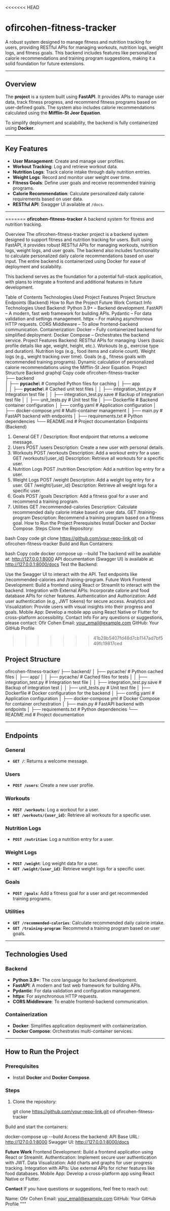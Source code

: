 <<<<<<< HEAD
# **ofircohen-fitness-tracker**

A robust  system designed to manage fitness and nutrition tracking for users, providing RESTful APIs for managing workouts, nutrition logs, weight logs, and fitness goals. This backend includes features like personalized calorie recommendations and training program suggestions, making it a solid foundation for future extensions.

---

## **Overview**

The **project** is a  system built using **FastAPI**. It provides APIs to manage user data, track fitness progress, and recommend fitness programs based on user-defined goals. The system also includes calorie recommendations calculated using the **Mifflin-St Jeor Equation**.

To simplify deployment and scalability, the backend is fully containerized using **Docker**.

---

## **Key Features**
- **User Management**: Create and manage user profiles.
- **Workout Tracking**: Log and retrieve workout data.
- **Nutrition Logs**: Track calorie intake through daily nutrition entries.
- **Weight Logs**: Record and monitor user weight over time.
- **Fitness Goals**: Define user goals and receive recommended training programs.
- **Calorie Recommendation**: Calculate personalized daily calorie requirements based on user data.
- **RESTful API**: Swagger UI available at `/docs`.

---
=======
**ofircohen-fitness-tracker**
A backend system for fitness and nutrition tracking.

Overview
The ofircohen-fitness-tracker project is a backend system designed to support fitness and nutrition tracking for users. Built using FastAPI, it provides robust RESTful APIs for managing workouts, nutrition logs, weight logs, and user goals. The backend also includes functionality to calculate personalized daily calorie recommendations based on user input. The entire backend is containerized using Docker for ease of deployment and scalability.

This backend serves as the foundation for a potential full-stack application, with plans to integrate a frontend and additional features in future development.

Table of Contents
Technologies Used
Project Features
Project Structure
Endpoints (Backend)
How to Run the Project
Future Work
Contact Info
Technologies Used
Backend:
Python 3.9+ – Backend development.
FastAPI – A modern, fast web framework for building APIs.
Pydantic – For data validation and settings management.
httpx – For making asynchronous HTTP requests.
CORS Middleware – To allow frontend-backend communication.
Containerization:
Docker – Fully containerized backend for simplified deployment.
Docker Compose – Orchestrates the backend service.
Project Features
Backend:
RESTful APIs for managing:
Users (basic profile details like age, weight, height, etc.).
Workouts (e.g., exercise type and duration).
Nutrition logs (e.g., food items and calorie count).
Weight logs (e.g., weight tracking over time).
Goals (e.g., fitness goals with recommended training programs).
Dynamic calculation of personalized calorie recommendations using the Mifflin-St Jeor Equation.
Project Structure
Backend
graphql
Copy code
ofircohen-fitness-tracker\
├── backend\
│   ├── __pycache__\                     # Compiled Python files for caching
│   ├── app\
│   │   ├── __pycache__\                 # Cached unit test files
│   │   ├── integration_test.py          # Integration test file
│   │   ├── integration_test.py.save     # Backup of integration test file
│   │   ├── unit_tests.py                # Unit test file
│   ├── Dockerfile                       # Backend container configuration
│   ├── config.yaml                      # Application configuration
│   ├── docker-compose.yml               # Multi-container management
│   ├── main.py                          # FastAPI backend with endpoints
│   ├── requirements.txt                 # Python dependencies
└── README.md                            # Project documentation
Endpoints (Backend)
1. General
GET /
Description: Root endpoint that returns a welcome message.
2. Users
POST /users
Description: Create a new user with personal details.
3. Workouts
POST /workouts
Description: Add a workout entry for a user.
GET /workouts/{user_id}
Description: Retrieve all workouts for a specific user.
4. Nutrition Logs
POST /nutrition
Description: Add a nutrition log entry for a user.
5. Weight Logs
POST /weight
Description: Add a weight log entry for a user.
GET /weight/{user_id}
Description: Retrieve all weight logs for a specific user.
6. Goals
POST /goals
Description: Add a fitness goal for a user and recommend a training program.
7. Utilities
GET /recommended-calories
Description: Calculate recommended daily calorie intake based on user data.
GET /training-program
Description: Recommend a training program based on a fitness goal.
How to Run the Project
Prerequisites
Install Docker and Docker Compose.
Steps
Clone the Repository:

bash
Copy code
git clone https://github.com/your-repo-link.git
cd ofircohen-fitness-tracker
Build and Run Containers:

bash
Copy code
docker compose up --build
The backend will be available at: http://127.0.0.1:8000
API documentation (Swagger UI) is available at: http://127.0.0.1:8000/docs
Test the Backend:

Use the Swagger UI to interact with the API.
Test endpoints like /recommended-calories and /training-program.
Future Work
Frontend Development:
Build a frontend using React or Streamlit to interact with the backend.
Integration with External APIs:
Incorporate calorie and food database APIs for richer features.
Authentication and Authorization:
Add user authentication (e.g., JWT tokens) for secure access.
Analytics and Visualization:
Provide users with visual insights into their progress and goals.
Mobile App:
Develop a mobile app using React Native or Flutter for cross-platform accessibility.
Contact Info
For any questions or suggestions, please contact:
Ofir Cohen
Email: your_email@example.com
GitHub: Your GitHub Profile
>>>>>>> 41b28b5407fd48d7cb1147ad7bf549fc19817ced

## **Project Structure**

ofircohen-fitness-tracker/ ├── backend/ │ ├── pycache/ # Python cached files │ ├── app/ │ │ ├── pycache/ # Cached files for tests │ │ ├── integration_test.py # Integration test file │ │ ├── integration_test.py.save # Backup of integration test │ │ ├── unit_tests.py # Unit test file │ ├── Dockerfile # Docker configuration for the backend │ ├── config.yaml # Application configuration │ ├── docker-compose.yml # Docker Compose for container orchestration │ ├── main.py # FastAPI backend with endpoints │ ├── requirements.txt # Python dependencies └── README.md # Project documentation



---

## **Endpoints**

### **General**
- **`GET /`**: Returns a welcome message.

### **Users**
- **`POST /users`**: Create a new user profile.

### **Workouts**
- **`POST /workouts`**: Log a workout for a user.  
- **`GET /workouts/{user_id}`**: Retrieve all workouts for a specific user.

### **Nutrition Logs**
- **`POST /nutrition`**: Log a nutrition entry for a user.

### **Weight Logs**
- **`POST /weight`**: Log weight data for a user.  
- **`GET /weight/{user_id}`**: Retrieve weight logs for a specific user.

### **Goals**
- **`POST /goals`**: Add a fitness goal for a user and get recommended training programs.

### **Utilities**
- **`GET /recommended-calories`**: Calculate recommended daily calorie intake.  
- **`GET /training-program`**: Recommend a training program based on user goals.

---

## **Technologies Used**

### **Backend**
- **Python 3.9+**: The core language for backend development.
- **FastAPI**: A modern and fast web framework for building APIs.
- **Pydantic**: For data validation and configuration management.
- **httpx**: For asynchronous HTTP requests.
- **CORS Middleware**: To enable frontend-backend communication.

### **Containerization**
- **Docker**: Simplifies application deployment with containerization.
- **Docker Compose**: Orchestrates multi-container services.

---

## **How to Run the Project**

### **Prerequisites**
- Install **Docker** and **Docker Compose**.

### **Steps**
1. Clone the repository:
   
   git clone https://github.com/your-repo-link.git
   cd ofircohen-fitness-tracker

Build and start the containers:

docker-compose up --build
Access the backend:
API Base URL: http://127.0.0.1:8000
Swagger UI: http://127.0.0.1:8000/docs

**Future Work**
Frontend Development: Build a frontend application using React or Streamlit.
Authentication: Implement secure user authentication with JWT.
Data Visualization: Add charts and graphs for user progress tracking.
Integration with APIs: Use external APIs for richer features like food databases.
Mobile App: Develop a cross-platform app using React Native or Flutter.

**Contact**
If you have questions or suggestions, feel free to reach out:

Name: Ofir Cohen
Email: your_email@example.com
GitHub: Your GitHub Profile """